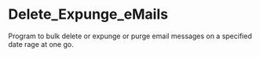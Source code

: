 # Delete_Expunge_eMails
Program to bulk delete or expunge or purge email messages on a specified date rage at one go.
